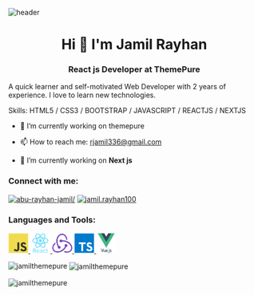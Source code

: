 
 ![header](https://raw.githubusercontent.com/halfrost/halfrost/master/icons/header_.png)

<h1 align="center">Hi 👋 I'm Jamil Rayhan</h1>
<h3 align="center"> React js Developer at ThemePure</h3>
 


A quick learner and self-motivated Web Developer with 2 years of experience. I love to learn new technologies.

Skills: HTML5 / CSS3 / BOOTSTRAP / JAVASCRIPT / REACTJS / NEXTJS

- 🔭 I’m currently working on themepure
- 📫 How to reach me: rjamil336@gmail.com

- 🔭 I’m currently working on **Next js**

<h3 align="left">Connect with me:</h3>
<p align="left">
<a href="https://linkedin.com/in/abu-rayhan-jamil/" target="blank"><img align="center" src="https://raw.githubusercontent.com/rahuldkjain/github-profile-readme-generator/master/src/images/icons/Social/linked-in-alt.svg" alt="abu-rayhan-jamil/" height="30" width="40" /></a>
<a href="https://fb.com/jamil.rayhan100" target="blank"><img align="center" src="https://raw.githubusercontent.com/rahuldkjain/github-profile-readme-generator/master/src/images/icons/Social/facebook.svg" alt="jamil.rayhan100" height="30" width="40" /></a>
</p>

<h3 align="left">Languages and Tools:</h3>
<p align="left"> <a href="https://developer.mozilla.org/en-US/docs/Web/JavaScript" target="_blank" rel="noreferrer"> <img src="https://raw.githubusercontent.com/devicons/devicon/master/icons/javascript/javascript-original.svg" alt="javascript" width="40" height="40"/> </a> <a href="https://reactjs.org/" target="_blank" rel="noreferrer"> <img src="https://raw.githubusercontent.com/devicons/devicon/master/icons/react/react-original-wordmark.svg" alt="react" width="40" height="40"/> </a> <a href="https://redux.js.org" target="_blank" rel="noreferrer"> <img src="https://raw.githubusercontent.com/devicons/devicon/master/icons/redux/redux-original.svg" alt="redux" width="40" height="40"/> </a> <a href="https://www.typescriptlang.org/" target="_blank" rel="noreferrer"> <img src="https://raw.githubusercontent.com/devicons/devicon/master/icons/typescript/typescript-original.svg" alt="typescript" width="40" height="40"/> </a> <a href="https://vuejs.org/" target="_blank" rel="noreferrer"> <img src="https://raw.githubusercontent.com/devicons/devicon/master/icons/vuejs/vuejs-original-wordmark.svg" alt="vuejs" width="40" height="40"/> </a> </p>

<p><img align="left" src="https://github-readme-stats.vercel.app/api/top-langs?username=jamilthemepure&show_icons=true&locale=en&layout=compact" alt="jamilthemepure" /></p>

<p>&nbsp;<img align="center" src="https://github-readme-stats.vercel.app/api?username=jamilthemepure&show_icons=true&locale=en" alt="jamilthemepure" /></p>

<p><img align="center" src="https://github-readme-streak-stats.herokuapp.com/?user=jamilthemepure&" alt="jamilthemepure" /></p>
